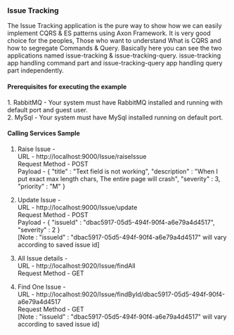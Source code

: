 <h3>Issue Tracking</h3>
The Issue Tracking application is the pure way to show how we can easily implement CQRS & ES patterns using Axon Framework.
It is very good choice for the peoples, Those who want to understand What is CQRS and how to segregate Commands & Query.
Basically here you can see the two applications named issue-tracking & issue-tracking-query. 
issue-tracking app handling command part and issue-tracking-query app handling query part independently.

<h4>Prerequisites for executing the example</h4>
1. RabbitMQ - Your system must have RabbitMQ installed and running with default port and guest user.<br>
2. MySql - Your system must have MySql installed running on default port.

<h4>Calling Services Sample</h4>

1. Raise Issue - 
   <br>URL - http://localhost:9000/Issue/raiseIssue
   <br>Request Method - POST
   <br>Payload - { "title" : "Text field is not working", "description" : "When I put exact max length chars, The entire page will crash", "severity" : 3, "priority" : "M" }
    
2. Update Issue - 
   <br>URL - http://localhost:9000/Issue/update
   <br>Request Method - POST
   <br>Payload - { "issueId" : "dbac5917-05d5-494f-90f4-a6e79a4d4517", "severity" : 2 }
   <br>[Note : "issueId" : "dbac5917-05d5-494f-90f4-a6e79a4d4517" will vary according to saved issue id]
  
3. All Issue details - 
   <br>URL - http://localhost:9020/Issue/findAll
   <br>Request Method - GET
  
4. Find One Issue - 
   <br>URL - http://localhost:9020/Issue/findById/dbac5917-05d5-494f-90f4-a6e79a4d4517
   <br>Request Method - GET
   <br>[Note : "issueId" : "dbac5917-05d5-494f-90f4-a6e79a4d4517" will vary according to saved issue id]
